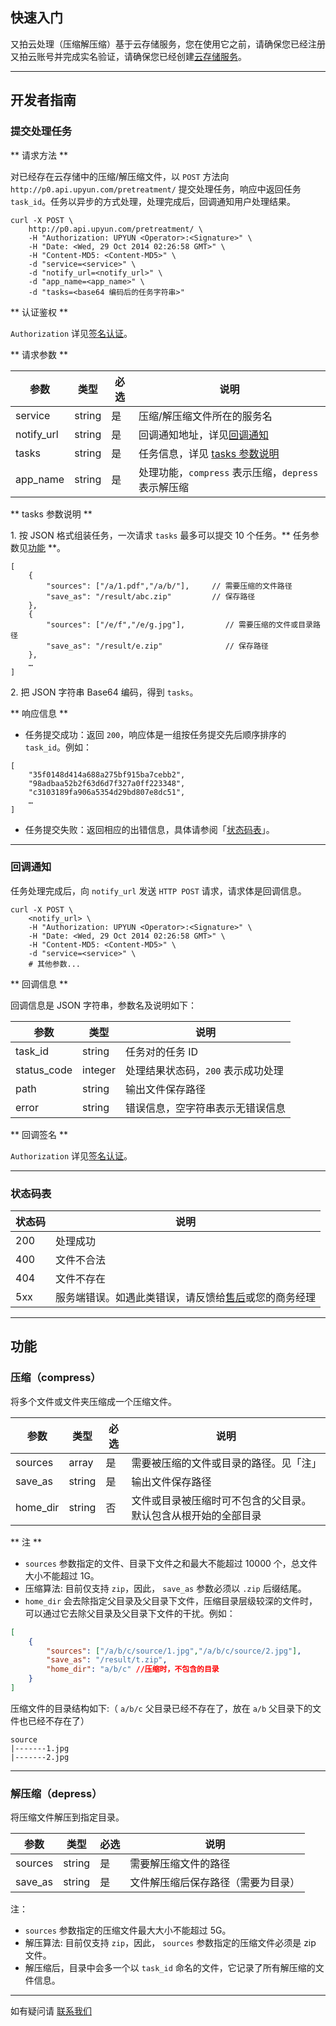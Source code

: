 ## 快速入门

又拍云处理（压缩解压缩）基于云存储服务，您在使用它之前，请确保您已经注册又拍云账号并完成实名验证，请确保您已经创建[云存储服务](/api/quick_start)。

---------

## 开发者指南

<a name="submit_task"></a>
### 提交处理任务

** 请求方法 **

对已经存在云存储中的压缩/解压缩文件，以 `POST` 方法向 `http://p0.api.upyun.com/pretreatment/` 提交处理任务，响应中返回任务 `task_id`。任务以异步的方式处理，处理完成后，回调通知用户处理结果。

```
curl -X POST \
    http://p0.api.upyun.com/pretreatment/ \
    -H "Authorization: UPYUN <Operator>:<Signature>" \
    -H "Date: <Wed, 29 Oct 2014 02:26:58 GMT>" \
	-H "Content-MD5: <Content-MD5>" \
    -d "service=<service>" \
    -d "notify_url=<notify_url>" \
    -d "app_name=<app_name>" \
    -d "tasks=<base64 编码后的任务字符串>"
```

** 认证鉴权 **

`Authorization` 详见[签名认证](/cloud/authorization/#_1)。


** 请求参数 **

| 参数       		| 类型       	| 必选  	| 说明                              	|
|-------------------|---------------|-------|-----------------------------------|
| service       	| string       	| 是   	| 压缩/解压缩文件所在的服务名         		|
| notify_url        | string       	| 是   	| 回调通知地址，详见[回调通知](#notify_url)           	|
| tasks             | string       	| 是   	| 任务信息，详见 [tasks 参数说明](#tasks)  	|
| app_name          | string       	| 是   	| 处理功能，`compress` 表示压缩，`depress` 表示解压缩      |


<a name="tasks"></a>
** tasks 参数说明 **

1\. 按 JSON 格式组装任务，一次请求 `tasks` 最多可以提交 10 个任务。** 任务参数见[功能](#function) **。

```
[
	{
		"sources": ["/a/1.pdf","/a/b/"],     // 需要压缩的文件路径
		"save_as": "/result/abc.zip"         // 保存路径
	},
  	{
		"sources": ["/e/f","/e/g.jpg"],   		// 需要压缩的文件或目录路径
		"save_as": "/result/e.zip"              // 保存路径
	},
	…
]
```

2\. 把 JSON 字符串 Base64 编码，得到 `tasks`。

** 响应信息 **

- 任务提交成功：返回 `200`，响应体是一组按任务提交先后顺序排序的 `task_id`。例如：

```
[
	"35f0148d414a688a275bf915ba7cebb2",
	"98adbaa52b2f63d6d7f327a0ff223348",
	"c3103189fa906a5354d29bd807e8dc51",
	…
]
```

- 任务提交失败：返回相应的出错信息，具体请参阅「[状态码表](#status)」。

---------

<a name="notify_url"></a>
### 回调通知 

任务处理完成后，向 `notify_url` 发送 `HTTP POST` 请求，请求体是回调信息。

```
curl -X POST \
    <notify_url> \
    -H "Authorization: UPYUN <Operator>:<Signature>" \
    -H "Date: <Wed, 29 Oct 2014 02:26:58 GMT>" \
	-H "Content-MD5: <Content-MD5>" \
    -d "service=<service>" \
	# 其他参数...
```

** 回调信息 **

回调信息是 JSON 字符串，参数名及说明如下：

| 参数       	| 类型   	| 说明                                                      	|
|---------------|-----------|-----------------------------------------------------------|
| task_id      	| string    | 任务对的任务 ID                             				|
| status_code  	| integer   | 处理结果状态码，`200` 表示成功处理              				|
| path         	| string    | 输出文件保存路径                              				|
| error        	| string    | 错误信息，空字符串表示无错误信息        						|

** 回调签名 **

`Authorization` 详见[签名认证](/cloud/authorization/#_1)。

---------

<a name="status"></a>
### 状态码表

| 状态码    		| 说明        							|
|---------------|---------------------------------------|
| 200         	| 处理成功    							|
| 400         	| 文件不合法							 	|
| 404         	| 文件不存在    							|
| 5xx         	| 服务端错误。如遇此类错误，请反馈给[售后](https://www.upyun.com/about_contact.html)或您的商务经理|

---------

<a name="function"></a>
## 功能

### 压缩（compress）

将多个文件或文件夹压缩成一个压缩文件。

| 参数       		| 类型      	| 必选  	| 说明                                   	|
|-------------------|-----------|-------|-------------------------------------------|
| sources           | array     | 是   	| 需要被压缩的文件或目录的路径。见「注」        	|
| save_as           | string    | 是   	| 输出文件保存路径     						|
| home_dir          | string    | 否   	| 文件或目录被压缩时可不包含的父目录。默认包含从根开始的全部目录 |

** 注 **

- `sources` 参数指定的文件、目录下文件之和最大不能超过 10000 个，总文件大小不能超过 1G。
- 压缩算法: 目前仅支持 `zip`，因此， `save_as` 参数必须以 `.zip` 后缀结尾。
- `home_dir` 会去除指定父目录及父目录下文件，压缩目录层级较深的文件时，可以通过它去除父目录及父目录下文件的干扰。例如：

```json
[
	{
		"sources": ["/a/b/c/source/1.jpg","/a/b/c/source/2.jpg"],
		"save_as": "/result/t.zip",
		"home_dir": "a/b/c"	//压缩时，不包含的目录
	}
]
```

压缩文件的目录结构如下:（ `a/b/c` 父目录已经不存在了，放在 `a/b` 父目录下的文件也已经不存在了）

```
source
|-------1.jpg
|-------2.jpg
```

---------

### 解压缩（depress）

将压缩文件解压到指定目录。

| 参数       		| 类型      	| 必选  	| 说明                                   	|
|-------------------|-----------|-------|-------------------------------------------|
| sources           | string    | 是   	| 需要解压缩文件的路径                        	|
| save_as           | string    | 是   	| 文件解压缩后保存路径（需要为目录）			    |

注：

- `sources` 参数指定的压缩文件最大大小不能超过 5G。
- 解压算法: 目前仅支持 `zip`，因此， `sources` 参数指定的压缩文件必须是 zip 文件。
- 解压缩后，目录中会多一个以 `task_id` 命名的文件，它记录了所有解压缩的文件信息。

---------

如有疑问请 [联系我们](https://www.upyun.com/about_contact.html)